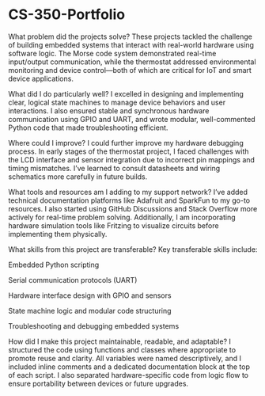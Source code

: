 # CS-350-Portfolio

What problem did the projects solve?
These projects tackled the challenge of building embedded systems that interact with real-world hardware using software logic. The Morse code system demonstrated real-time input/output communication, while the thermostat addressed environmental monitoring and device control—both of which are critical for IoT and smart device applications.

What did I do particularly well?
I excelled in designing and implementing clear, logical state machines to manage device behaviors and user interactions. I also ensured stable and synchronous hardware communication using GPIO and UART, and wrote modular, well-commented Python code that made troubleshooting efficient.

Where could I improve?
I could further improve my hardware debugging process. In early stages of the thermostat project, I faced challenges with the LCD interface and sensor integration due to incorrect pin mappings and timing mismatches. I’ve learned to consult datasheets and wiring schematics more carefully in future builds.

What tools and resources am I adding to my support network?
I’ve added technical documentation platforms like Adafruit and SparkFun to my go-to resources. I also started using GitHub Discussions and Stack Overflow more actively for real-time problem solving. Additionally, I am incorporating hardware simulation tools like Fritzing to visualize circuits before implementing them physically.

What skills from this project are transferable?
Key transferable skills include:

Embedded Python scripting

Serial communication protocols (UART)

Hardware interface design with GPIO and sensors

State machine logic and modular code structuring

Troubleshooting and debugging embedded systems

How did I make this project maintainable, readable, and adaptable?
I structured the code using functions and classes where appropriate to promote reuse and clarity. All variables were named descriptively, and I included inline comments and a dedicated documentation block at the top of each script. I also separated hardware-specific code from logic flow to ensure portability between devices or future upgrades.
